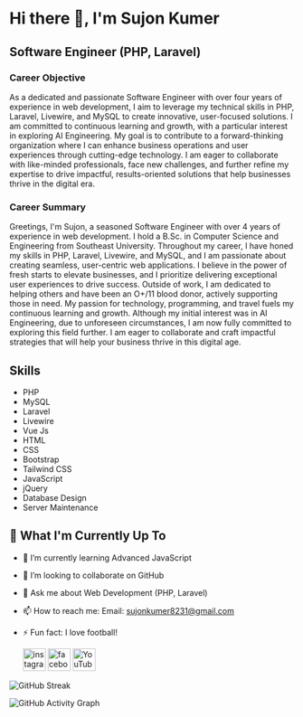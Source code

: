 # Hi there 👋, I'm Sujon Kumer

## Software Engineer (PHP, Laravel)

### Career Objective
As a dedicated and passionate Software Engineer with over four years of experience in web development, I aim to leverage my technical skills in PHP, Laravel, Livewire, and MySQL to create innovative, user-focused solutions. I am committed to continuous learning and growth, with a particular interest in exploring AI Engineering. My goal is to contribute to a forward-thinking organization where I can enhance business operations and user experiences through cutting-edge technology. I am eager to collaborate with like-minded professionals, face new challenges, and further refine my expertise to drive impactful, results-oriented solutions that help businesses thrive in the digital era.

### Career Summary
Greetings, I'm Sujon, a seasoned Software Engineer with over 4 years of experience in web development. I hold a B.Sc. in Computer Science and Engineering from Southeast University. Throughout my career, I have honed my skills in PHP, Laravel, Livewire, and MySQL, and I am passionate about creating seamless, user-centric web applications. I believe in the power of fresh starts to elevate businesses, and I prioritize delivering exceptional user experiences to drive success. Outside of work, I am dedicated to helping others and have been an O+/11 blood donor, actively supporting those in need. My passion for technology, programming, and travel fuels my continuous learning and growth. Although my initial interest was in AI Engineering, due to unforeseen circumstances, I am now fully committed to exploring this field further. I am eager to collaborate and craft impactful strategies that will help your business thrive in this digital age.

## Skills
- PHP
- MySQL
- Laravel
- Livewire
- Vue Js
- HTML
- CSS
- Bootstrap
- Tailwind CSS
- JavaScript
- jQuery
- Database Design
- Server Maintenance

## 🚀 What I'm Currently Up To
- 🌱 I’m currently learning Advanced JavaScript
- 👯 I’m looking to collaborate on GitHub
- 💬 Ask me about Web Development (PHP, Laravel)
- 📫 How to reach me: Email: [sujonkumer8231@gmail.com](mailto:sujonkumer8231@gmail.com)
- ⚡ Fun fact: I love football!
  
  <p dir="auto">
    <a href="https://www.instagram.com/sujonsorkar01/" rel="nofollow"><img src="https://camo.githubusercontent.com/28bbd2596707954793abeff9eb24d343c1c78b7bf184b90294b4b190c6097a65/68747470733a2f2f63646e2e6a7364656c6976722e6e65742f6e706d2f73696d706c652d69636f6e7340332e302e312f69636f6e732f6c696e6b6564696e2e737667" alt="instagram" height="40" data-canonical-src="https://cdn.jsdelivr.net/npm/simple-icons@3.0.1/icons/instagram.svg" style="max-width: 100%;"></a>
    <a href="https://www.facebook.com/sujonfbid" rel="nofollow"><img src="https://camo.githubusercontent.com/68395a7b109c74c379a2e19b46e78a7df724c05e8a35df5b2d4a85d3b6cb5369/68747470733a2f2f63646e2e6a7364656c6976722e6e65742f6e706d2f73696d706c652d69636f6e7340332e302e312f69636f6e732f66616365626f6f6b2e737667" alt="facebook" height="40" data-canonical-src="https://cdn.jsdelivr.net/npm/simple-icons@3.0.1/icons/facebook.svg" style="max-width: 100%;"></a> 
    <a href="https://www.youtube.com/channel/UCH_Yjs0bumlliTfMvmzNBog" rel="nofollow"><img src="https://camo.githubusercontent.com/4a20e861b6593d07cef8e8b740e64a866ba7a9916d7e00a9c50c05e93a8096b8/68747470733a2f2f63646e2e6a7364656c6976722e6e65742f6e706d2f73696d706c652d69636f6e7340332e302e312f69636f6e732f796f75747562652e737667" alt="YouTube" height="40" data-canonical-src="https://cdn.jsdelivr.net/npm/simple-icons@3.0.1/icons/youtube.svg" style="max-width: 100%;"></a>
  </p>
  
![GitHub Streak](https://streak-stats.demolab.com/?user=sujonkumer)

![GitHub Activity Graph](https://github-readme-activity-graph.vercel.app/graph?username=sujonkumer&theme=react)

